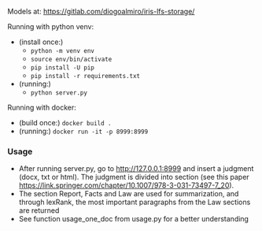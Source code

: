 
Models at: https://gitlab.com/diogoalmiro/iris-lfs-storage/

Running with python venv:

 - (install once:)
   - `python -m venv env`
   - `source env/bin/activate`
   - `pip install -U pip`
   - `pip install -r requirements.txt`
 - (running:)
   - `python server.py`

Running with docker:

 - (build once:)  `docker build .`
 - (running:) `docker run -it -p 8999:8999`


### Usage
 
 - After running server.py, go to http://127.0.0.1:8999 and insert a judgment (docx, txt or html). The judgment is divided into section (see this paper  https://link.springer.com/chapter/10.1007/978-3-031-73497-7_20).
 - The section Report, Facts and Law are used for summarization, and through lexRank, the most important paragraphs from the Law sections are returned
 - See function usage_one_doc from usage.py for a better understanding  

